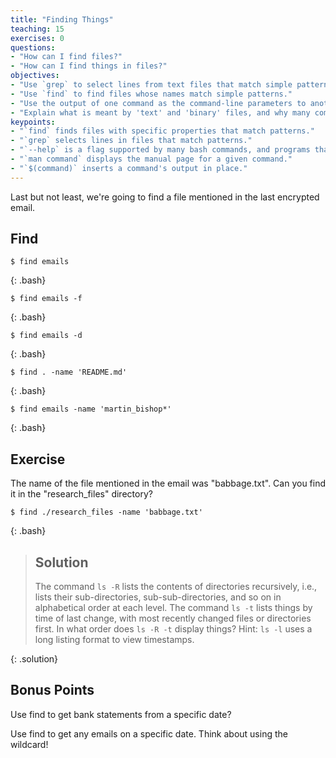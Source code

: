 ```yaml
---
title: "Finding Things"
teaching: 15
exercises: 0
questions:
- "How can I find files?"
- "How can I find things in files?"
objectives:
- "Use `grep` to select lines from text files that match simple patterns."
- "Use `find` to find files whose names match simple patterns."
- "Use the output of one command as the command-line parameters to another command."
- "Explain what is meant by 'text' and 'binary' files, and why many common tools don't handle the latter well."
keypoints:
- "`find` finds files with specific properties that match patterns."
- "`grep` selects lines in files that match patterns."
- "`--help` is a flag supported by many bash commands, and programs that can be run from within Bash, to display more information on how to use these commands or programs."
- "`man command` displays the manual page for a given command."
- "`$(command)` inserts a command's output in place."
---
```


Last but not least, we're going to find a file mentioned in the last encrypted email.

## Find

~~~
$ find emails
~~~
{: .bash}

~~~
$ find emails -f
~~~
{: .bash}

~~~
$ find emails -d
~~~
{: .bash}

~~~
$ find . -name 'README.md'
~~~
{: .bash}

~~~
$ find emails -name 'martin_bishop*'
~~~
{: .bash}


## Exercise

The name of the file mentioned in the email was "babbage.txt". Can you find it in the "research_files" directory?

~~~
$ find ./research_files -name 'babbage.txt'
~~~
{: .bash}

> ## Solution
>
> The command `ls -R` lists the contents of directories recursively, i.e., lists
> their sub-directories, sub-sub-directories, and so on in alphabetical order
> at each level. The command `ls -t` lists things by time of last change, with
> most recently changed files or directories first.
> In what order does `ls -R -t` display things? Hint: `ls -l` uses a long listing
> format to view timestamps.
>
{: .solution}

## Bonus Points

Use find to get bank statements from a specific date?

Use find to get any emails on a specific date. Think about using the wildcard!
